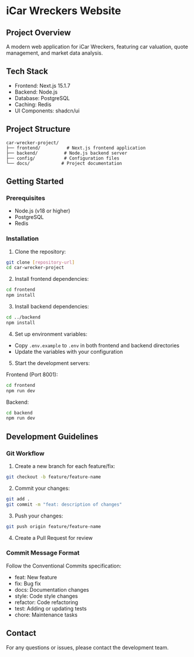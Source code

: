 # iCar Wreckers Website

## Project Overview
A modern web application for iCar Wreckers, featuring car valuation, quote management, and market data analysis.

## Tech Stack
- Frontend: Next.js 15.1.7
- Backend: Node.js
- Database: PostgreSQL
- Caching: Redis
- UI Components: shadcn/ui

## Project Structure
```
car-wrecker-project/
├── frontend/          # Next.js frontend application
├── backend/          # Node.js backend server
├── config/           # Configuration files
└── docs/            # Project documentation
```

## Getting Started

### Prerequisites
- Node.js (v18 or higher)
- PostgreSQL
- Redis

### Installation

1. Clone the repository:
```bash
git clone [repository-url]
cd car-wrecker-project
```

2. Install frontend dependencies:
```bash
cd frontend
npm install
```

3. Install backend dependencies:
```bash
cd ../backend
npm install
```

4. Set up environment variables:
- Copy `.env.example` to `.env` in both frontend and backend directories
- Update the variables with your configuration

5. Start the development servers:

Frontend (Port 8001):
```bash
cd frontend
npm run dev
```

Backend:
```bash
cd backend
npm run dev
```

## Development Guidelines

### Git Workflow
1. Create a new branch for each feature/fix:
```bash
git checkout -b feature/feature-name
```

2. Commit your changes:
```bash
git add .
git commit -m "feat: description of changes"
```

3. Push your changes:
```bash
git push origin feature/feature-name
```

4. Create a Pull Request for review

### Commit Message Format
Follow the Conventional Commits specification:
- feat: New feature
- fix: Bug fix
- docs: Documentation changes
- style: Code style changes
- refactor: Code refactoring
- test: Adding or updating tests
- chore: Maintenance tasks

## Contact
For any questions or issues, please contact the development team.
